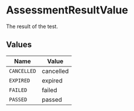 # AssessmentResultValue

The result of the test.


## Values

| Name        | Value       |
| ----------- | ----------- |
| `CANCELLED` | cancelled   |
| `EXPIRED`   | expired     |
| `FAILED`    | failed      |
| `PASSED`    | passed      |